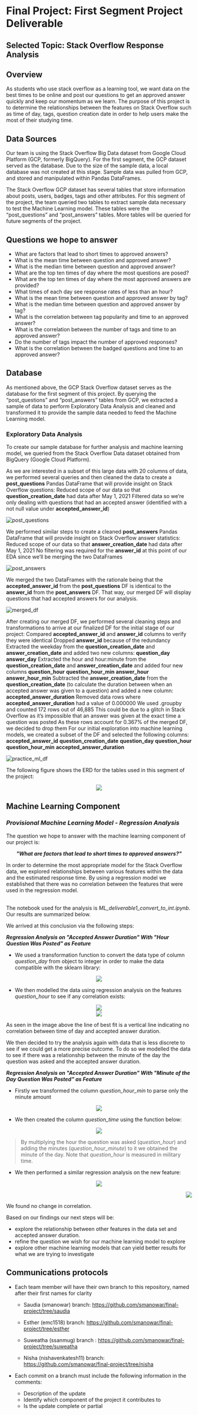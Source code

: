 # Final Project: First Segment Project Deliverable

## Selected Topic: Stack Overflow Response Analysis

## Overview

As students who use stack overflow as a learning tool, we want data on the best times to be online and post our questions to get an approved answer quickly and keep our momentum as we learn. The purpose of this project is to determine the relationships between the features on Stack Overflow such as time of day, tags, question creation date in order to help users make the most of their studying time.

## Data Sources
Our team is using the Stack Overflow Big Data dataset from Google Cloud Platform (GCP, formerly BigQuery). For the first segment, the GCP dataset served as the database. Due to the size of the sample data, a local database was not created at this stage. Sample data was pulled from GCP, and stored and manipulated within Pandas DataFrames. 

The Stack Overflow GCP dataset has several tables that store information about posts, users, badges, tags and other attributes. For this segment of the project, the team queried two tables to extract sample data necessary to test the Machine Learning model. These tables were the “post_questions” and “post_answers” tables. More tables will be queried for future segments of the project.

## Questions we hope to answer

- What are factors that lead to short times to approved answers?
- What is the mean time between question and approved answer?
- What is the median time between question and approved answer?
- What are the top ten times of day where the most questions are posed?
- What are the top ten times of day where the most approved answers are provided?
- What times of each day see response rates of less than an hour?
- What is the mean time between question and approved answer by tag?
- What is the median time between question and approved answer by tag?
- What is the correlation between tag popularity and time to an approved answer?
- What is the correlation between the number of tags and time to an approved answer? 
- Do the number of tags impact the number of approved responses?
- What is the correlation between the badged questions and time to an approved answer?


## Database
As mentioned above, the GCP Stack Overflow dataset serves as the database for the first segment of this project. By querying the “post_questions” and “post_answers” tables from GCP, we extracted a sample of data to perform Exploratory Data Analysis and cleaned and transformed it to provide the sample data needed to feed the Machine Learning model. 

### Exploratory Data Analysis

To create our sample database for further analysis and machine learning model, we queried from the Stack Overflow Data dataset obtained from BigQuery (Google Cloud Platform). 

As we are interested in a subset of this large data with 20 columns of data, we performed several queries and then cleaned the data to create a **post_questions** Pandas DataFrame that will provide insight on Stack Overflow questions:
Reduced scope of our data so that **question_creation_date** had data after May 1, 2021
Filtered data so we’re only dealing with questions that had an accepted answer (identified with a not null value under **accepted_answer_id**) 

![post_questions](post_questions.png)

We performed similar steps to create a cleaned **post_answers** Pandas DataFrame that will provide insight on Stack Overflow answer statistics:
Reduced scope of our data so that **answer_creation_date** had data after May 1, 2021
No filtering was required for the **answer_id** at this point of our EDA since we’ll be merging the two DataFrames

![post_answers](post_answers.png)

We merged the two DataFrames with the rationale being that the **accepted_answer_id** from the **post_questions** DF is identical to the **answer_id** from the **post_answers** DF. That way, our merged DF will display questions that had accepted answers for our analysis. 

![merged_df](merged_df.png)

After creating our merged DF, we performed several cleaning steps and transformations to arrive at our finalized DF for the initial stage of our project:
Compared **accepted_answer_id** and **answer_id** columns to verify they were identical 
Dropped **answer_id** because of the redundancy 
Extracted the weekday from the **question_creation_date** and **answer_creation_date** and added two new columns:
**question_day**
**answer_day**
Extracted the hour and hour:minute from the **question_creation_date** and **answer_creation_date** and added four new columns
**question_hour**
**question_hour_min**
**answer_hour**
**answer_hour_min**
Subtracted the **answer_creation_date** from the **question_creation_date** (to calculate the duration between when an accepted answer was given to a question) and added a new column:
**accepted_answer_duration**
Removed data rows where **accepted_answer_duration** had a value of 0.000000
We used .groupby and counted 172 rows out of 46,885 
This could be due to a glitch in Stack Overflow as it’s impossible that an answer was given at the exact time a question was posted 
As these rows account for 0.367% of the merged DF, we decided to drop them
For our initial exploration into machine learning models, we created a subset of the DF and selected the following columns:
**accepted_answer_id**
**question_creation_date**
**question_day**
**question_hour**
**question_hour_min**
**accepted_answer_duration**

![practice_ml_df](practice_ml_df.png)

The following figure shows the ERD for the tables used in this segment of the project:

<p align ="center">
  <img src=https://github.com/smanowar/final-project/blob/main/QuickDBD-export%20(1).png>
  </p>


## Machine Learning Component
### *Provisional Machine Learning Model - Regression Analysis*

The question we hope to answer with the machine learning component of our project is:
<p align="center">
  <i><b>"What are factors that lead to short times to approved answers?"</b></i> 
</p>
In order to determine the most appropriate model for the Stack Overflow data, we explored relationships between various features within the data and the estimated response time. 
By using a regression model we established that there was no correlation between the features that were used in the regression model. <br><br>

The notebook used for the analysis is *ML_deliverable1_convert_to_int.ipynb*. Our results are summarized below.

We arrived at this conclusion via the following steps:

***Regression Analysis on "Accepted Answer Duration" With "Hour Question Was Posted" as Feature***

- We used a transformation function to convert the data type of column *question_day* from object to integer in order to make the data compatible with the sklearn library:

<p align="center">
<img src=https://github.com/smanowar/final-project/blob/saudia/images/day_to_number.PNG> 
</p>

- We then modelled the data using regression analysis on the features *question_hour* to see if any correlation exists:

<p align="center">
<img src=https://github.com/smanowar/final-project/blob/saudia/images/question_hour_scatter.PNG> <br>
<img src=https://github.com/smanowar/final-project/blob/saudia/images/question_hour_regression.PNG>
</p>


As seen in the image above the line of best fit is a vertical line indicating no correlation between time of day and accepted answer duration.


We then decided to try the analysis again with data that is less discrete to see if we could get a more precise outcome. To do so we modelled the data to see if there was a relationship between the minute of the day the question was asked and the accepted answer duration.

***Regression Analysis on "Accepted Answer Duration" With "Minute of the Day Question Was Posted" as Feature***

- Firstly we transformed the column *question_hour_min* to parse only the minute amount

<p align="center">
<img src=https://github.com/smanowar/final-project/blob/saudia/images/adding_min_column.PNG> 
</p>

- We then created the column *question_time* using the function below:

<p align="center">
<img src=https://github.com/smanowar/final-project/blob/saudia/images/converting_hour_to_min.PNG> 
</p>

<BLOCKQUOTE>By multiplying the hour the question was asked (<i>question_hour</i>) and adding the minutes (<i>question_hour_minute</i>) to it we obtained the minute of the day. Note that     <i>question_hour</i> is measured in military time.
</BLOCKQUOTE>

- We then performed a similar regression analysis on the new feature:

<p align="center">
<img src=https://github.com/smanowar/final-project/blob/saudia/images/question_time.PNG> <br>
  </p><p align="right">
<img src=https://github.com/smanowar/final-project/blob/saudia/images/question_min_regression.PNG> 
</p>


We found no change in correlation. 

Based on our findings our next steps will be:

- explore the relationship between other features in the data set and accepted answer duration.
- refine the question we wish for our machine learning model to explore
- explore other machine learning models that can yield better results for what we are trying to investigate

## **Communications protocols** 

- Each team member will have their own branch to this repository, named after their first names for clarity

    - Saudia (smanowar) branch: https://github.com/smanowar/final-project/tree/saudia

    - Esther (emc1518) branch: https://github.com/smanowar/final-project/tree/esther

    - Suweatha (ssanmug) branch : https://github.com/smanowar/final-project/tree/suweatha

    - Nisha (nishavenkatesh11) branch: https://github.com/smanowar/final-project/tree/nisha

- Each commit on a branch must include the following information in the comments:

  - Description of the update
  - Identify which component of the project it contributes to
  - Is the update complete or partial


